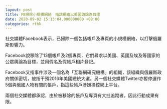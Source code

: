 ```yaml
---
layout: post
title: FB掃除小規模網絡　指該網絡以美國輿論為目標
date: 2020-09-02 15:13:04.000000000 +08:00
categories: rthk
---
```


社交媒體Facebook表示，已掃除一個包括帳戶及專頁的小規模網絡，以打擊俄羅斯影響力。

Facebook說移除了13個帳戶及2個專頁，它們尋求以美國、英國及埃及等國家的公眾輿論為目標，並用假名及假帳戶相片登記。

Facebook又指事件涉及一個名為「互聯網研究機構」的組織，該組織與俄羅斯政府關係密切，被指干預2016年美國總統大選。另一個社交媒體Twitter亦暫停運作5個與俄國人物有關的帳戶，指這些帳戶涉嫌操控網上平台。

兩個社交媒體都承認，由於被移除的帳戶及專頁有大批追蹤者，因此行動成果有限。
